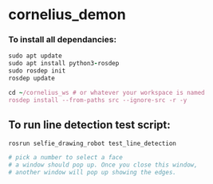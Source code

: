 # cornelius_demon

### To install all dependancies:
~~~Ruby
sudo apt update
sudo apt install python3-rosdep
sudo rosdep init
rosdep update

cd ~/cornelius_ws # or whatever your workspace is named
rosdep install --from-paths src --ignore-src -r -y
~~~


## To run line detection test script:

~~~Ruby
rosrun selfie_drawing_robot test_line_detection

# pick a number to select a face
# a window should pop up. Once you close this window,
# another window will pop up showing the edges.
~~~
